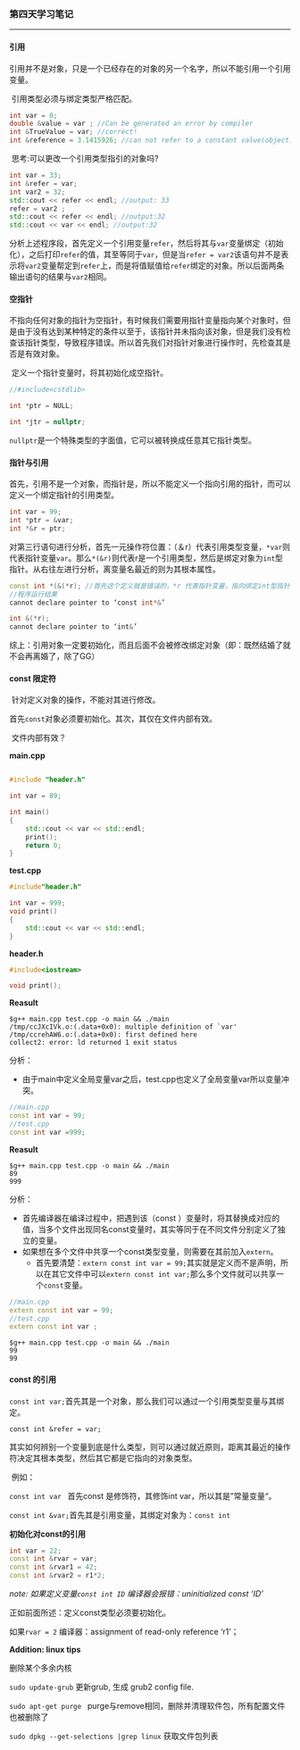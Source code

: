 ### 第四天学习笔记

---

#### 引用

​	引用并不是对象，只是一个已经存在的对象的另一个名字，所以不能引用一个引用变量。

​	引用类型必须与绑定类型严格匹配。

```c++
int var = 0;
double &value = var ; //Can be generated an error by compiler
int &TrueValue = var; //correct!
int &reference = 3.1415926; //can not refer to a constant value(object);
```

​	思考:可以更改一个引用类型指引的对象吗?

```c++
int var = 33;
int &refer = var;
int var2 = 32;
std::cout << refer << endl; //output: 33
refer = var2 ;
std::cout << refer << endl; //output:32
std::cout << var << endl; //output:32
```

​	分析上述程序段，首先定义一个引用变量`refer`，然后将其与`var`变量绑定（初始化），之后打印`refer`的值，其至等同于`var`，但是当`refer = var2`该语句并不是表示将`var2`变量帮定到`refer`上，而是将值赋值给`refer`绑定的对象。所以后面两条输出语句的结果与`var2`相同。

#### 空指针

​	不指向任何对象的指针为空指针，有时候我们需要用指针变量指向某个对象时，但是由于没有达到某种特定的条件以至于，该指针并未指向该对象，但是我们没有检查该指针类型，导致程序错误。所以首先我们对指针对象进行操作时，先检查其是否是有效对象。

​	定义一个指针变量时，将其初始化成空指针。

```c++
//#include<cstdlib>

int *ptr = NULL;

int *jtr = nullptr;
```

`nullptr`是一个特殊类型的字面值，它可以被转换成任意其它指针类型。

#### 指针与引用

​	首先，引用不是一个对象，而指针是，所以不能定义一个指向引用的指针，而可以定义一个绑定指针的引用类型。

```c++
int var = 99;
int *ptr = &var;
int *&r = ptr;
```

​	对第三行语句进行分析，首先一元操作符位置：（＆r）代表引用类型变量，`*var`则代表指针变量`var`。那么`*(&r)`则代表r是一个引用类型，然后是绑定对象为`int`型指针。从右往左进行分析，离变量名最近的则为其根本属性。

```c++
const int *(&(*r); //首先这个定义就是错误的，*r 代表指针变量，指向绑定int型指针变量的引用类型。由于引用并不是一个对象，所以这条语句无法执行。
//程序运行结果
cannot declare pointer to ‘const int*&’

int &(*r);
cannot declare pointer to ‘int&’

```

​	综上：引用对象一定要初始化，而且后面不会被修改绑定对象（即：既然结婚了就不会再离婚了，除了GG）

#### const 限定符

​	针对定义对象的操作，不能对其进行修改。

​	首先`const`对象必须要初始化。其次，其仅在文件内部有效。

​	文件内部有效？

**main.cpp**

```c++

#include "header.h"

int var = 89;

int main()
{
    std::cout << var << std::endl;
    print();
    return 0;
}

```

**test.cpp**

```c++
#include"header.h"

int var = 999;
void print()
{
    std::cout << var << std::endl;
}
```

**header.h**

```c++
#include<iostream>

void print();
```

**Reasult**

```shell
$g++ main.cpp test.cpp -o main && ./main
/tmp/ccJXcIVk.o:(.data+0x0): multiple definition of `var'
/tmp/ccrehAW6.o:(.data+0x0): first defined here
collect2: error: ld returned 1 exit status
```

分析：

- 由于main中定义全局变量var之后，test.cpp也定义了全局变量var所以变量冲突。

```c++
//main.cpp
const int var = 99;
//test.cpp
const int var =999;
```

**Reasult**

```shell
$g++ main.cpp test.cpp -o main && ./main
89
999
```

分析：

- 首先编译器在编译过程中，把遇到该（const ）变量时，将其替换成对应的值，当多个文件出现同名const变量时，其实等同于在不同文件分别定义了独立的变量。
- 如果想在多个文件中共享一个const类型变量，则需要在其前加入`extern`。
  - 首先要清楚：`extern const int var = 99;`其实就是定义而不是声明，所以在其它文件中可以`extern const int var;`那么多个文件就可以共享一个`const`变量。

```c++
//main.cpp
extern const int var = 99;
//test.cpp
extern const int var ;
```

```shell
$g++ main.cpp test.cpp -o main && ./main
99
99
```

#### const 的引用

`const int var;`首先其是一个对象，那么我们可以通过一个引用类型变量与其绑定。

`const int &refer = var; `

​	其实如何辨别一个变量到底是什么类型，则可以通过就近原则，距离其最近的操作符决定其根本类型，然后其它都是它指向的对象类型。

​	例如：

`const int var `  首先const 是修饰符，其修饰int var，所以其是”常量变量“。

`const int &var;`首先其是引用变量，其绑定对象为：`const int`

**初始化对const的引用**

```c++
int var = 22;
const int &rvar = var;
const int &rvar1 = 42; 
const int &rvar2 = r1*2;
```

*note:  如果定义变量`const int ID` 编译器会报错：uninitialized const ‘ID’* 

正如前面所述：定义const类型必须要初始化。

如果`rvar = 2` 编译器：assignment of read-only reference ‘r1’；

**Addition: linux tips**

删除某个多余内核

`sudo update-grub`  更新grub, 生成 grub2 config file.

`sudo apt-get purge ` purge与remove相同，删除并清理软件包，所有配置文件也被删除了

`sudo dpkg --get-selections |grep linux` 获取文件包列表 

​		